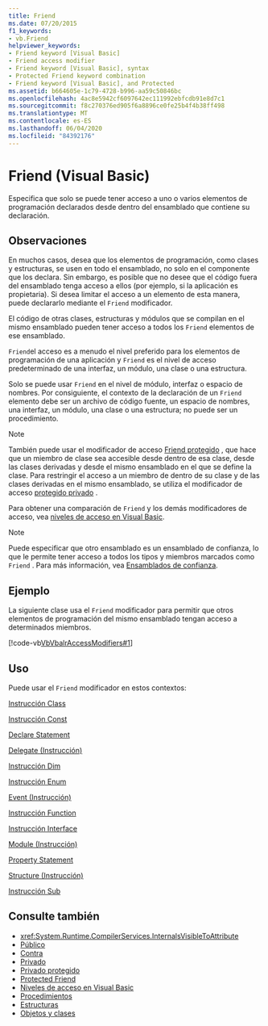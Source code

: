 ```yaml
---
title: Friend
ms.date: 07/20/2015
f1_keywords:
- vb.Friend
helpviewer_keywords:
- Friend keyword [Visual Basic]
- Friend access modifier
- Friend keyword [Visual Basic], syntax
- Protected Friend keyword combination
- Friend keyword [Visual Basic], and Protected
ms.assetid: b664605e-1c79-4728-b996-aa59c50846bc
ms.openlocfilehash: 4ac8e5942cf6097642ec111992ebfcdb91e8d7c1
ms.sourcegitcommit: f8c270376ed905f6a8896ce0fe25b4f4b38ff498
ms.translationtype: MT
ms.contentlocale: es-ES
ms.lasthandoff: 06/04/2020
ms.locfileid: "84392176"
---
```

# <a name="friend-visual-basic"></a>Friend (Visual Basic)
Especifica que solo se puede tener acceso a uno o varios elementos de programación declarados desde dentro del ensamblado que contiene su declaración.  
  
## <a name="remarks"></a>Observaciones  
 En muchos casos, desea que los elementos de programación, como clases y estructuras, se usen en todo el ensamblado, no solo en el componente que los declara. Sin embargo, es posible que no desee que el código fuera del ensamblado tenga acceso a ellos (por ejemplo, si la aplicación es propietaria). Si desea limitar el acceso a un elemento de esta manera, puede declararlo mediante el `Friend` modificador.  
  
 El código de otras clases, estructuras y módulos que se compilan en el mismo ensamblado pueden tener acceso a todos los `Friend` elementos de ese ensamblado.  
  
 `Friend`el acceso es a menudo el nivel preferido para los elementos de programación de una aplicación y `Friend` es el nivel de acceso predeterminado de una interfaz, un módulo, una clase o una estructura.  
  
 Solo se puede usar `Friend` en el nivel de módulo, interfaz o espacio de nombres. Por consiguiente, el contexto de la declaración de un `Friend` elemento debe ser un archivo de código fuente, un espacio de nombres, una interfaz, un módulo, una clase o una estructura; no puede ser un procedimiento.  

> [!NOTE]
> También puede usar el modificador de acceso [Friend protegido](protected-friend.md) , que hace que un miembro de clase sea accesible desde dentro de esa clase, desde las clases derivadas y desde el mismo ensamblado en el que se define la clase. Para restringir el acceso a un miembro de dentro de su clase y de las clases derivadas en el mismo ensamblado, se utiliza el modificador de acceso [protegido privado](private-protected.md) .

 Para obtener una comparación de `Friend` y los demás modificadores de acceso, vea [niveles de acceso en Visual Basic](../../programming-guide/language-features/declared-elements/access-levels.md).  
  
> [!NOTE]
> Puede especificar que otro ensamblado es un ensamblado de confianza, lo que le permite tener acceso a todos los tipos y miembros marcados como `Friend` . Para más información, vea [Ensamblados de confianza](../../../standard/assembly/friend.md).

## <a name="example"></a>Ejemplo  
 La siguiente clase usa el `Friend` modificador para permitir que otros elementos de programación del mismo ensamblado tengan acceso a determinados miembros.  
  
 [!code-vb[VbVbalrAccessModifiers#1](~/samples/snippets/visualbasic/VS_Snippets_VBCSharp/vbvbalraccessmodifiers/vb/class1.vb#1)]  
  
## <a name="usage"></a>Uso  
 Puede usar el `Friend` modificador en estos contextos:  
  
 [Instrucción Class](../statements/class-statement.md)  
  
 [Instrucción Const](../statements/const-statement.md)  
  
 [Declare Statement](../statements/declare-statement.md)  
  
 [Delegate (Instrucción)](../statements/delegate-statement.md)  
  
 [Instrucción Dim](../statements/dim-statement.md)  
  
 [Instrucción Enum](../statements/enum-statement.md)  
  
 [Event (Instrucción)](../statements/event-statement.md)  
  
 [Instrucción Function](../statements/function-statement.md)  
  
 [Instrucción Interface](../statements/interface-statement.md)  
  
 [Module (Instrucción)](../statements/module-statement.md)  
  
 [Property Statement](../statements/property-statement.md)  
  
 [Structure (Instrucción)](../statements/structure-statement.md)  
  
 [Instrucción Sub](../statements/sub-statement.md)  
  
## <a name="see-also"></a>Consulte también

- <xref:System.Runtime.CompilerServices.InternalsVisibleToAttribute>
- [Público](public.md)
- [Contra](protected.md)
- [Privado](private.md)
- [Privado protegido](./private-protected.md)
- [Protected Friend](./protected-friend.md)
- [Niveles de acceso en Visual Basic](../../programming-guide/language-features/declared-elements/access-levels.md)
- [Procedimientos](../../programming-guide/language-features/procedures/index.md)
- [Estructuras](../../programming-guide/language-features/data-types/structures.md)
- [Objetos y clases](../../programming-guide/language-features/objects-and-classes/index.md)
